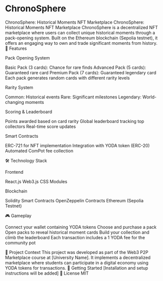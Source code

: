 # ChronoSphere
ChronoSphere: Historical Moments NFT Marketplace
ChronoSphere: Historical Moments NFT Marketplace
ChronoSphere is a decentralized NFT marketplace where users can collect unique historical moments through a pack-opening system. Built on the Ethereum blockchain (Sepolia testnet), it offers an engaging way to own and trade significant moments from history.
🌟 Features

Pack Opening System

Basic Pack (3 cards): Chance for rare finds
Advanced Pack (5 cards): Guaranteed rare card
Premium Pack (7 cards): Guaranteed legendary card
Each pack generates random cards with different rarity levels


Rarity System

Common: Historical events
Rare: Significant milestones
Legendary: World-changing moments


Scoring & Leaderboard

Points awarded based on card rarity
Global leaderboard tracking top collectors
Real-time score updates


Smart Contracts

ERC-721 for NFT implementation
Integration with YODA token (ERC-20)
Automated ComPot fee collection



🛠 Technology Stack

Frontend

React.js
Web3.js
CSS Modules


Blockchain

Solidity Smart Contracts
OpenZeppelin Contracts
Ethereum (Sepolia Testnet)



🎮 Gameplay

Connect your wallet containing YODA tokens
Choose and purchase a pack
Open packs to reveal historical moment cards
Build your collection and climb the leaderboard
Each transaction includes a 1 YODA fee for the community pot

📝 Project Context
This project was developed as part of the Web3 P2P Marketplace course at [University Name]. It implements a decentralized marketplace where students can participate in a digital economy using YODA tokens for transactions.
🚀 Getting Started
[Installation and setup instructions will be added]
📄 License
MIT 
